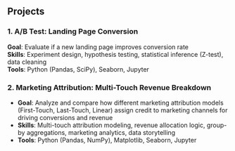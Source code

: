 ## Projects

### 1. A/B Test: Landing Page Conversion
**Goal**: Evaluate if a new landing page improves conversion rate  
**Skills**: Experiment design, hypothesis testing, statistical inference (Z-test), data cleaning  
**Tools**: Python (Pandas, SciPy), Seaborn, Jupyter 

### 2. Marketing Attribution: Multi-Touch Revenue Breakdown
- **Goal**: Analyze and compare how different marketing attribution models (First-Touch, Last-Touch, Linear) assign credit to marketing channels for driving conversions and revenue
- **Skills**: Multi-touch attribution modeling, revenue allocation logic, group-by aggregations, marketing analytics, data storytelling
- **Tools**: Python (Pandas, NumPy), Matplotlib, Seaborn, Jupyter 

